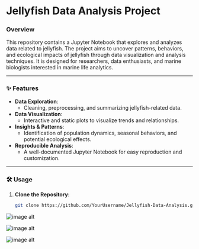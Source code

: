 #  Jellyfish Data Analysis Project

### Overview  
This repository contains a Jupyter Notebook that explores and analyzes data related to jellyfish. The project aims to uncover patterns, behaviors, and ecological impacts of jellyfish through data visualization and analysis techniques. It is designed for researchers, data enthusiasts, and marine biologists interested in marine life analytics.

---

### ✨ Features  
- **Data Exploration**:  
  - Cleaning, preprocessing, and summarizing jellyfish-related data.  
- **Data Visualization**:  
  - Interactive and static plots to visualize trends and relationships.  
- **Insights & Patterns**:  
  - Identification of population dynamics, seasonal behaviors, and potential ecological effects.  
- **Reproducible Analysis**:  
  - A well-documented Jupyter Notebook for easy reproduction and customization.

---

### 🛠️ Usage  
1. **Clone the Repository**:  
   ```bash
   git clone https://github.com/YourUsername/Jellyfish-Data-Analysis.git

![image alt](https://github.com/Shruu-benagi-15/DL-project-/blob/b22232565e3c2d35ae697146b8aff54a9975282e/Screenshot%20(24).png)

![image alt](https://github.com/Shruu-benagi-15/DL-project-/blob/6d2dfd18c7dbf99d49122494475796f32422248b/Screenshot%20(25).png)

![image alt](https://github.com/Shruu-benagi-15/DL-project-/blob/6e1610e2076de7453f6130087d4cc94f5591fc8e/Screenshot%20(28).png)
